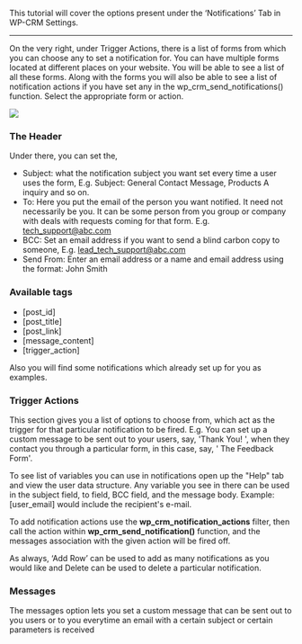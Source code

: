This tutorial will cover the options present under the ‘Notifications’ Tab in WP-CRM Settings.

* * *

On the very right, under Trigger Actions, there is a list of forms from which you can choose any to set a notification for. You can have multiple forms located at different places on your website. You will be able to see a list of all these forms. Along with the forms you will also be able to see a list of notification actions if you have set any in the wp_crm_send_notifications() function. Select the appropriate form or action.

[![](https://storage.googleapis.com/media.usabilitydynamics.com/2012/02/8c578f3b-wp-crm-notifications.png)](//storage.googleapis.com/media.usabilitydynamics.com/2012/02/8c578f3b-wp-crm-notifications.png)

### The Header

Under there, you can set the,

*   Subject: what the notification subject you want set every time a user uses the form, E.g. Subject: General Contact Message, Products A inquiry and so on.
*   To: Here you put the email of the person you want notified. It need not necessarily be you. It can be some person from you group or company with deals with requests coming for that form. E.g. [tech_support@abc.com](mailto:tech_support@abc.com)
*   BCC: Set an email address if you want to send a blind carbon copy to someone, E.g. [lead_tech_support@abc.com](mailto:lead_tech_support@abc.com)
*   Send From: Enter an email address or a name and email address using the format: John Smith

### Available tags

*   [post_id]
*   [post_title]
*   [post_link]
*   [message_content]
*   [trigger_action]

Also you will find some notifications which already set up for you as examples.

### Trigger Actions

This section gives you a list of options to choose from, which act as the trigger for that particular notification to be fired. E.g. You can set up a custom message to be sent out to your users, say, 'Thank You! ', when they contact you through a particular form, in this case, say, ' The Feedback Form'.

To see list of variables you can use in notifications open up the "Help" tab and view the user data structure. Any variable you see in there can be used in the subject field, to field, BCC field, and the message body. Example: [user_email] would include the recipient's e-mail.

To add notification actions use the **wp_crm_notification_actions** filter, then call the action within **wp_crm_send_notification()** function, and the messages association with the given action will be fired off.

As always, ‘Add Row’ can be used to add as many notifications as you would like and Delete can be used to delete a particular notification.

### Messages

The messages option lets you set a custom message that can be sent out to you users or to you everytime an email with a certain subject or certain parameters is received